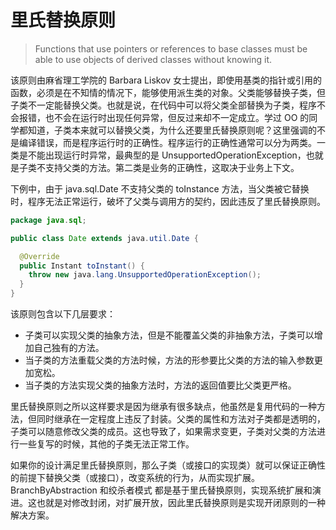 # 里氏替换原则

> Functions that use pointers or references to base classes must be able to use objects of derived classes without knowing it.

该原则由麻省理工学院的 Barbara Liskov 女士提出，即使用基类的指针或引用的函数，必须是在不知情的情况下，能够使用派生类的对象。父类能够替换子类，但子类不一定能替换父类。也就是说，在代码中可以将父类全部替换为子类，程序不会报错，也不会在运行时出现任何异常，但反过来却不一定成立。学过 OO 的同学都知道，子类本来就可以替换父类，为什么还要里氏替换原则呢？这里强调的不是编译错误，而是程序运行时的正确性。程序运行的正确性通常可以分为两类。一类是不能出现运行时异常，最典型的是 UnsupportedOperationException，也就是子类不支持父类的方法。第二类是业务的正确性，这取决于业务上下文。

下例中，由于 java.sql.Date 不支持父类的 toInstance 方法，当父类被它替换时，程序无法正常运行，破坏了父类与调用方的契约，因此违反了里氏替换原则。

```java
package java.sql;

public class Date extends java.util.Date {

  @Override
  public Instant toInstant() {
    throw new java.lang.UnsupportedOperationException();
  }
}
```

该原则包含以下几层要求：

- 子类可以实现父类的抽象方法，但是不能覆盖父类的非抽象方法，子类可以增加自己独有的方法。
- 当子类的方法重载父类的方法时候，方法的形参要比父类的方法的输入参数更加宽松。
- 当子类的方法实现父类的抽象方法时，方法的返回值要比父类更严格。

里氏替换原则之所以这样要求是因为继承有很多缺点，他虽然是复用代码的一种方法，但同时继承在一定程度上违反了封装。父类的属性和方法对子类都是透明的，子类可以随意修改父类的成员。这也导致了，如果需求变更，子类对父类的方法进行一些复写的时候，其他的子类无法正常工作。

如果你的设计满足里氏替换原则，那么子类（或接口的实现类）就可以保证正确性的前提下替换父类（或接口），改变系统的行为，从而实现扩展。BranchByAbstraction 和绞杀者模式 都是基于里氏替换原则，实现系统扩展和演进。这也就是对修改封闭，对扩展开放，因此里氏替换原则是实现开闭原则的一种解决方案。
